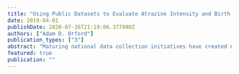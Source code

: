 ```yaml
---
title: "Using Public Datasets to Evaluate Atrazine Intensity and Birth Defects"
date: 2019-04-01
publishDate: 2020-07-26T21:19:06.377990Z
authors: ["Adam D. Orford"]
publication_types: ["3"]
abstract: "Maturing national data collection initiatives have created new possibilities for chemical risk analysis. This study demonstrates the potential for public datasets in this field, combining a population-level live birth dataset (~29 million records) and national pesticide use volume estimates (~3000 counties) over seven years (2006-2012) to examine whether mothers living in areas with high atrazine use experience higher than average birth defect rates."
featured: true
publication: ""
---
```


